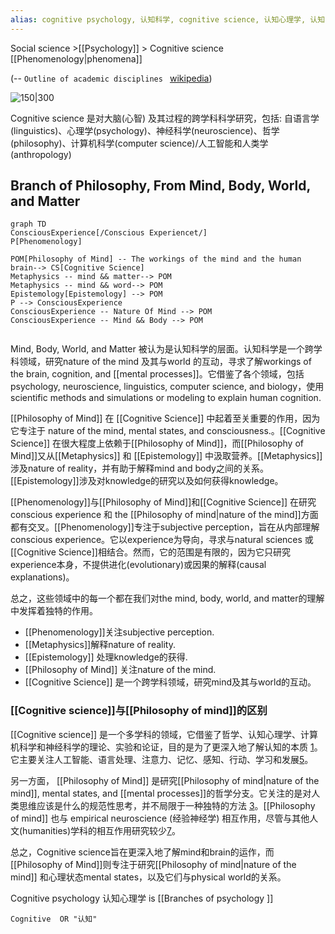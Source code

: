 ```yaml
---
alias: cognitive psychology, 认知科学, cognitive science, 认知心理学, 认知(cognitive), cognitive(认知), 认知,  cognitive,Cognitive Science(认知科学)
---
```

Social science >[[Psychology]] > Cognitive science
[[Phenomenology|phenomena]]

(-- `Outline of academic disciplines ` [wikipedia](https://en.wikipedia.org/wiki/Outline_of_academic_disciplines#Psychology))



![150|300](https://i.imgur.com/zj0ygLx.png)

Cognitive science 是对大脑(心智) 及其过程的跨学科科学研究，包括: 自语言学(linguistics)、心理学(psychology)、神经科学(neuroscience)、哲学(philosophy)、计算机科学(computer science)/人工智能和人类学(anthropology)

## Branch of Philosophy, From Mind, Body, World, and Matter 

```mermaid
graph TD
ConsciousExperience[/Conscious Experiencet/]
P[Phenomenology]

POM[Philosophy of Mind] -- The workings of the mind and the human brain--> CS[Cognitive Science]
Metaphysics -- mind && matter--> POM
Metaphysics -- mind && word--> POM
Epistemology[Epistemology] --> POM
P --> ConsciousExperience
ConsciousExperience -- Nature Of Mind --> POM
ConsciousExperience -- Mind && Body --> POM


```


Mind, Body, World, and Matter 被认为是认知科学的层面。认知科学是一个跨学科领域，研究nature of the mind 及其与world 的互动，寻求了解workings of the brain, cognition, and [[mental processes]]。它借鉴了各个领域，包括psychology, neuroscience, linguistics, computer science, and biology，使用scientific methods and simulations or modeling to explain human cognition.

[[Philosophy of Mind]] 在 [[Cognitive Science]] 中起着至关重要的作用，因为它专注于 nature of the mind, mental states, and consciousness.。[[Cognitive Science]] 在很大程度上依赖于[[Philosophy of Mind]]，而[[Philosophy of Mind]]又从[[Metaphysics]] 和 [[Epistemology]] 中汲取营养。[[Metaphysics]] 涉及nature of reality，并有助于解释mind and body之间的关系。[[Epistemology]]涉及对knowledge的研究以及如何获得knowledge。

[[Phenomenology]]与[[Philosophy of Mind]]和[[Cognitive Science]] 在研究conscious experience 和 the [[Philosophy of mind|nature of the mind]]方面都有交叉。[[Phenomenology]]专注于subjective perception，旨在从内部理解conscious experience。它以experience为导向，寻求与natural sciences 或 [[Cognitive Science]]相结合。然而，它的范围是有限的，因为它只研究experience本身，不提供进化(evolutionary)或因果的解释(causal explanations)。

总之，这些领域中的每一个都在我们对the mind, body, world, and matter的理解中发挥着独特的作用。
- [[Phenomenology]]关注subjective perception.
- [[Metaphysics]]解释nature of reality.
- [[Epistemology]] 处理knowledge的获得.
- [[Philosophy of Mind]] 关注nature of the mind.
- [[Cognitive Science]] 是一个跨学科领域，研究mind及其与world的互动。







###  [[Cognitive science]]与[[Philosophy of mind]]的区别

[[Cognitive science]] 是一个多学科的领域，它借鉴了哲学、认知心理学、计算机科学和神经科学的理论、实验和论证，目的是为了更深入地了解认知的本质 [1](https://www.cmu.edu/dietrich/philosophy/research/areas/science-methodology/cognitive-science.html)。它主要关注人工智能、语言处理、注意力、记忆、感知、行动、学习和发展[5](http://www.differencebetween.net/science/difference-between-cognitive-science-and-psychology/)。

另一方面， [[Philosophy of Mind]] 是研究[[Philosophy of mind|nature of the mind]], mental states, and [[mental processes]]的哲学分支。它关注的是对人类思维应该是什么的规范性思考，并不局限于一种独特的方法 [3](https://plato.stanford.edu/entries/cognitive-science/)。[[Philosophy of mind]] 也与 empirical neuroscience (经验神经学) 相互作用，尽管与其他人文(humanities)学科的相互作用研究较少[7](https://www.sciencedirect.com/topics/neuroscience/philosophy-of-mind)。

总之，Cognitive science旨在更深入地了解mind和brain的运作，而[[Philosophy of Mind]]则专注于研究[[Philosophy of mind|nature of the mind]] 和心理状态mental states，以及它们与physical world的关系。




Cognitive psychology 认知心理学 is [[Branches of psychology ]]


```query
Cognitive  OR "认知"
```

